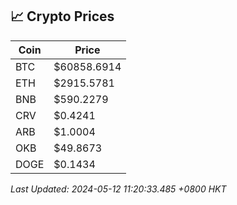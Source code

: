 ## 📈 Crypto Prices

| Coin | Price |
| ---- | ----- |
| BTC | $60858.6914 |
| ETH | $2915.5781 |
| BNB | $590.2279 |
| CRV | $0.4241 |
| ARB | $1.0004 |
| OKB | $49.8673 |
| DOGE | $0.1434 |

_Last Updated: 2024-05-12 11:20:33.485 +0800 HKT_